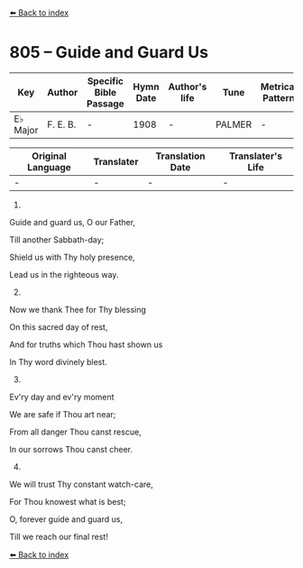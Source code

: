 [⬅️ Back to index](../README.md)

# 805 – Guide and Guard Us

Key | Author   | Specific Bible Passage     |Hymn Date |Author's life |Tune |Metrical Pattern   |Composer/Source
-- | --------- | ---------------------------|----------|--------------|-----|-------------------|-------------  
E♭ Major |F. E. B. |- |1908 |- |PALMER |- |F. E. Belden

Original Language | Translater | Translation Date   | Translater's Life  
----------------- | --------- | --------------------|-------------     
\- |- |- |-




1.

Guide and guard us, O our Father,

Till another Sabbath-day;

Shield us with Thy holy presence,

Lead us in the righteous way.



2.

Now we thank Thee for Thy blessing

On this sacred day of rest,

And for truths which Thou hast shown us

In Thy word divinely blest.



3.

Ev'ry day and ev'ry moment

We are safe if Thou art near;

From all danger Thou canst rescue,

In our sorrows Thou canst cheer.



4.

We will trust Thy constant watch-care,

For Thou knowest what is best;

O, forever guide and guard us,

Till we reach our final rest!



[⬅️ Back to index](../README.md)
